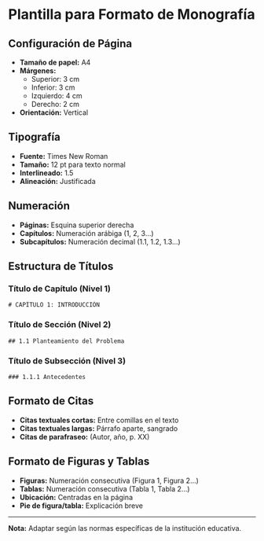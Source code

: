 # Plantilla para Formato de Monografía

## Configuración de Página
- **Tamaño de papel:** A4
- **Márgenes:** 
  - Superior: 3 cm
  - Inferior: 3 cm
  - Izquierdo: 4 cm
  - Derecho: 2 cm
- **Orientación:** Vertical

## Tipografía
- **Fuente:** Times New Roman
- **Tamaño:** 12 pt para texto normal
- **Interlineado:** 1.5
- **Alineación:** Justificada

## Numeración
- **Páginas:** Esquina superior derecha
- **Capítulos:** Numeración arábiga (1, 2, 3...)
- **Subcapítulos:** Numeración decimal (1.1, 1.2, 1.3...)

## Estructura de Títulos

### Título de Capítulo (Nivel 1)
```
# CAPÍTULO 1: INTRODUCCIÓN
```

### Título de Sección (Nivel 2)
```
## 1.1 Planteamiento del Problema
```

### Título de Subsección (Nivel 3)
```
### 1.1.1 Antecedentes
```

## Formato de Citas
- **Citas textuales cortas:** Entre comillas en el texto
- **Citas textuales largas:** Párrafo aparte, sangrado
- **Citas de parafraseo:** (Autor, año, p. XX)

## Formato de Figuras y Tablas
- **Figuras:** Numeración consecutiva (Figura 1, Figura 2...)
- **Tablas:** Numeración consecutiva (Tabla 1, Tabla 2...)
- **Ubicación:** Centradas en la página
- **Pie de figura/tabla:** Explicación breve

---
**Nota:** Adaptar según las normas específicas de la institución educativa.
